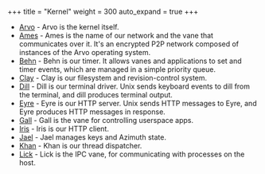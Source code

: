 +++
title = "Kernel"
weight = 300
auto_expand = true
+++

- [Arvo](/system/kernel/arvo) - Arvo is the kernel itself.
- [Ames](/system/kernel/ames) - Ames is the name of our network and the vane that communicates over it. It's an encrypted P2P network composed of instances of the Arvo operating system.
- [Behn](/system/kernel/behn) - Behn is our timer. It allows vanes and applications to set and timer events, which are managed in a simple priority queue.
- [Clay](/system/kernel/clay) - Clay is our filesystem and revision-control system.
- [Dill](/system/kernel/dill) - Dill is our terminal driver. Unix sends keyboard events to dill from the terminal, and dill produces terminal output.
- [Eyre](/system/kernel/eyre) - Eyre is our HTTP server. Unix sends HTTP messages to Eyre, and Eyre produces HTTP messages in response.
- [Gall](/system/kernel/gall) - Gall is the vane for controlling userspace apps.
- [Iris](/system/kernel/iris) - Iris is our HTTP client.
- [Jael](/system/kernel/jael) - Jael manages keys and Azimuth state.
- [Khan](/system/kernel/khan) - Khan is our thread dispatcher.
- [Lick](/system/kernel/lick) - Lick is the IPC vane, for communicating with processes on the host.
